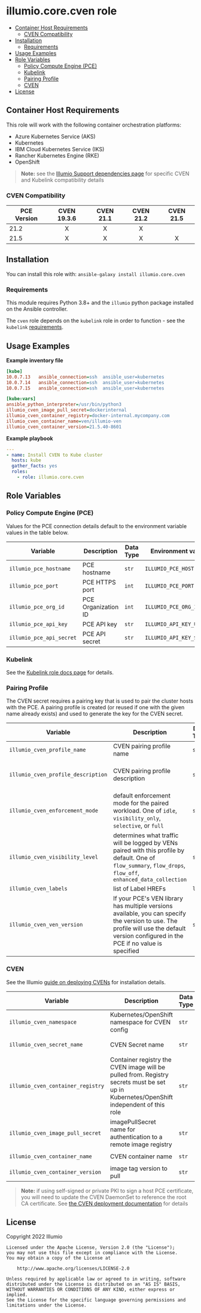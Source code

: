 # illumio.core.cven role  

- [Container Host Requirements](#container-host-requirements)
    - [CVEN Compatibility](#cven-compatibility)
- [Installation](#installation)
    - [Requirements](#requirements)
- [Usage Examples](#usage-examples)
- [Role Variables](#role-variables)
    - [Policy Compute Engine (PCE)](#policy-compute-engine-pce)
    - [Kubelink](#kubelink)
    - [Pairing Profile](#pairing-profile)
    - [CVEN](#cven)
- [License](#license)

## Container Host Requirements  

This role will work with the following container orchestration platforms:

- Azure Kubernetes Service (AKS)
- Kubernetes
- IBM Cloud Kubernetes Service (IKS)
- Rancher Kubernetes Engine (RKE)
- OpenShift

> **Note:** see the [Illumio Support dependencies page](https://support.illumio.com/shared/software/os-support-package-dependencies/cven_kubelink.html) for specific CVEN and Kubelink compatibility details  

### CVEN Compatibility  

PCE Version  | CVEN 19.3.6 | CVEN 21.1 | CVEN 21.2 | CVEN 21.5
------------ | :---------: | :-------: | :-------: | :-------:
21.2         | X           | X         | X         | 
21.5         | X           | X         | X         | X

## Installation  

You can install this role with: `ansible-galaxy install illumio.core.cven`  

### Requirements  

This module requires Python 3.8+ and the `illumio` python package installed on the Ansible controller.  

The `cven` role depends on the `kubelink` role in order to function - see the `kubelink` [requirements](KUBELINK_ROLE.md#requirements).  

## Usage Examples  

**Example inventory file**  

```ini
[kube]
10.0.7.13   ansible_connection=ssh  ansible_user=kubernetes
10.0.7.14   ansible_connection=ssh  ansible_user=kubernetes
10.0.7.15   ansible_connection=ssh  ansible_user=kubernetes

[kube:vars]
ansible_python_interpreter=/usr/bin/python3
illumio_cven_image_pull_secret=dockerinternal
illumio_cven_container_registry=docker-internal.mycompany.com
illumio_cven_container_name=ven/illumio-ven
illumio_cven_container_version=21.5.40-8601
```

**Example playbook**  

```yml
---
- name: Install CVEN to Kube cluster
  hosts: kube
  gather_facts: yes
  roles:
    - role: illumio.core.cven
```

## Role Variables  

### Policy Compute Engine (PCE)  

Values for the PCE connection details default to the environment variable values in the table below.  

Variable | Description | Data Type | Environment variable | Default value
-------- | ----------- | --------- | -------------------- | -------------
`illumio_pce_hostname` | PCE hostname | `str` | `ILLUMIO_PCE_HOST` | -
`illumio_pce_port` | PCE HTTPS port | `int` | `ILLUMIO_PCE_PORT` | `443`
`illumio_pce_org_id` | PCE Organization ID | `int` | `ILLUMIO_PCE_ORG_ID` | `1`
`illumio_pce_api_key` | PCE API key | `str` | `ILLUMIO_API_KEY_USERNAME` | -
`illumio_pce_api_secret` | PCE API secret | `str` | `ILLUMIO_API_KEY_SECRET` | -

### Kubelink  

See the [Kubelink role docs page](KUBELINK_ROLE.md) for details.  

### Pairing Profile  

The CVEN secret requires a pairing key that is used to pair the cluster hosts with the PCE. A pairing profile is created (or reused if one with the given name already exists) and used to generate the key for the CVEN secret.  

Variable | Description | Data Type | Default value
-------- | ----------- | --------- | -------------
`illumio_cven_profile_name` | CVEN pairing profile name | `str` | `PP-ANSIBLE-CVEN`
`illumio_cven_profile_description` | CVEN pairing profile description | `str` | `"CVEN cluster host profile. Created by Ansible"`
`illumio_cven_enforcement_mode` | default enforcement mode for the paired workload. One of `idle`, `visibility_only`, `selective`, or `full` | `str` | `idle`
`illumio_cven_visibility_level` | determines what traffic will be logged by VENs paired with this profile by default. One of `flow_summary`, `flow_drops`, `flow_off`, `enhanced_data_collection` | `str` | `flow_summary`
`illumio_cven_labels` | list of Label HREFs | `list` | -
`illumio_cven_ven_version` | If your PCE's VEN library has multiple versions available, you can specify the version to use. The profile will use the default version configured in the PCE if no value is specified | `str` | -

### CVEN  

See the Illumio [guide on deploying CVENs](https://docs.illumio.com/core/21.5/Content/Guides/kubernetes-and-openshift/deployment/deploy-c-vens-in-your-cluster.htm) for installation details.  

Variable | Description | Data Type | Default value
-------- | ----------- | --------- | -------------
`illumio_cven_namespace` | Kubernetes/OpenShift namespace for CVEN config | `str` | `illumio-system`  
`illumio_cven_secret_name` | CVEN Secret name | `str` | `illumio-ven-config`  
`illumio_cven_container_registry` | Container registry the CVEN image will be pulled from. Registry secrets must be set up in Kubernetes/OpenShift independent of this role | `str` | -
`illumio_cven_image_pull_secret` | imagePullSecret name for authentication to a remote image registry | `str` | -
`illumio_cven_container_name` | CVEN container name | `str` | `illumio-ven`
`illumio_cven_container_version` | image tag version to pull | `str` | `latest`

> **Note:** if using self-signed or private PKI to sign a host PCE certificate, you will need to update the CVEN DaemonSet to reference the root CA certificate. See [the CVEN deployment documentation](https://docs.illumio.com/core/21.5/Content/Guides/kubernetes-and-openshift/deployment/deploy-c-vens-in-your-cluster.htm#DeployCVENs) for details  

## License  

Copyright 2022 Illumio  

    Licensed under the Apache License, Version 2.0 (the "License");
    you may not use this file except in compliance with the License.
    You may obtain a copy of the License at

        http://www.apache.org/licenses/LICENSE-2.0

    Unless required by applicable law or agreed to in writing, software
    distributed under the License is distributed on an "AS IS" BASIS,
    WITHOUT WARRANTIES OR CONDITIONS OF ANY KIND, either express or implied.
    See the License for the specific language governing permissions and
    limitations under the License.
